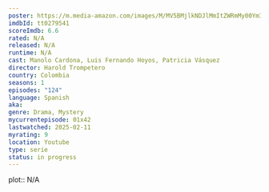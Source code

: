 ```yaml
---
poster: https://m.media-amazon.com/images/M/MV5BMjlkNDJlMmItZWRmMy00YmIwLTk0MDAtZjliMWZlNThmMDlkXkEyXkFqcGdeQXVyMjE5MzQ4MTQ@._V1_SX300.jpg
imdbId: tt0279541
scoreImdb: 6.6
rated: N/A
released: N/A
runtime: N/A
cast: Manolo Cardona, Luis Fernando Hoyos, Patricia Vásquez
director: Harold Trompetero
country: Colombia
seasons: 1
episodes: "124"
language: Spanish
aka: 
genre: Drama, Mystery
mycurrentepisode: 01x42
lastwatched: 2025-02-11
myrating: 9
location: Youtube
type: serie
status: in progress
---
```


plot:: N/A